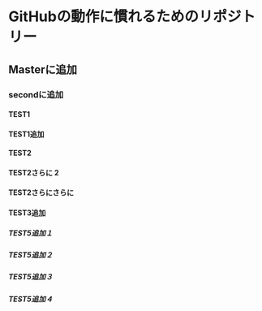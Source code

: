 # GitHubの動作に慣れるためのリポジトリー
## Masterに追加
### secondに追加
#### TEST1
#### TEST1追加
#### TEST2
#### TEST2さらに 2
#### TEST2さらにさらに
#### TEST3追加

##### TEST5追加１
##### TEST5追加２
##### TEST5追加３
##### TEST5追加４

